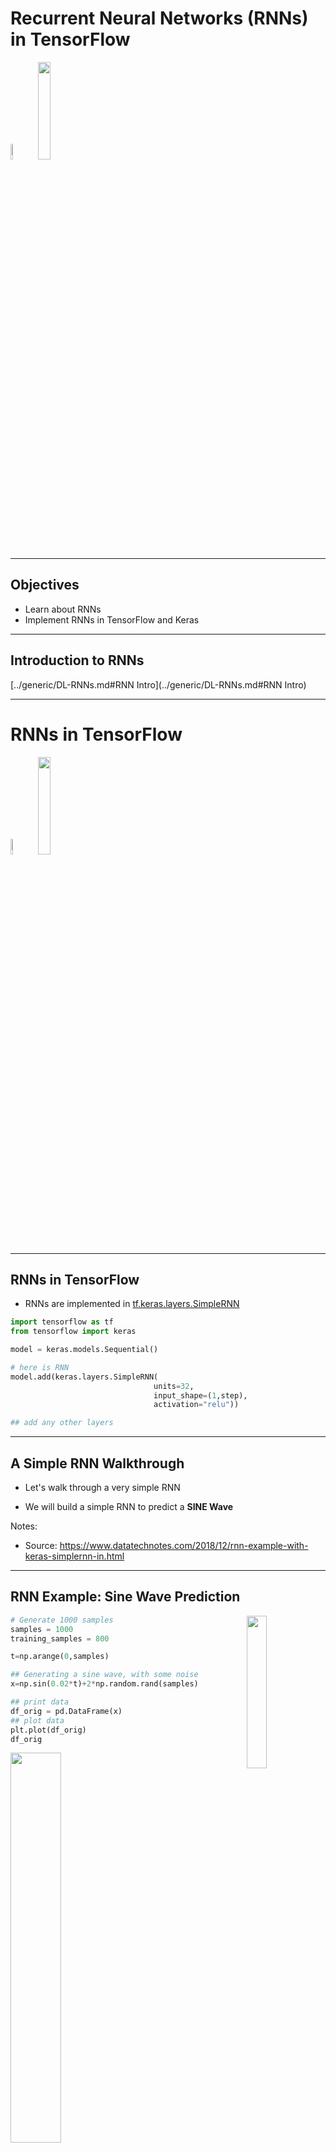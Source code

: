 # Recurrent Neural Networks (RNNs) in TensorFlow

<img src="../../assets/images/deep-learning/rnn-2.png"  style="width:8%;" /><!-- {"left" : 2.93, "top" : 5.51, "height" : 2.94, "width" : 1.26} -->
<img src="../../assets/images/logos/tensorflow-logo-1.png" style="width:20%;"/><!-- {"left" : 4.98, "top" : 6.78, "height" : 1.61, "width" : 1.89} -->

---

## Objectives

* Learn about RNNs
* Implement RNNs in TensorFlow and Keras

---

## Introduction to RNNs

[../generic/DL-RNNs.md#RNN Intro](../generic/DL-RNNs.md#RNN Intro)

---

# RNNs in TensorFlow

<img src="../../assets/images/deep-learning/rnn-2.png"  style="width:8%;" /><!-- {"left" : 2.93, "top" : 5.51, "height" : 2.94, "width" : 1.26} -->
<img src="../../assets/images/logos/tensorflow-logo-1.png" style="width:20%;"/><!-- {"left" : 4.19, "top" : 5.95, "height" : 1.36, "width" : 1.6} -->

---

## RNNs in TensorFlow

* RNNs are implemented in [tf.keras.layers.SimpleRNN](https://www.tensorflow.org/api_docs/python/tf/keras/layers/SimpleRNN)

```python
import tensorflow as tf
from tensorflow import keras

model = keras.models.Sequential()

# here is RNN
model.add(keras.layers.SimpleRNN(
                                units=32,
                                input_shape=(1,step),
                                activation="relu"))

## add any other layers
```
<!-- {"left" : 0, "top" : 1.84, "height" : 4.03, "width" : 10.25} -->

---

## A Simple RNN Walkthrough

* Let's walk through a very simple RNN

* We will build a simple RNN to predict a **SINE Wave**


Notes:
* Source: https://www.datatechnotes.com/2018/12/rnn-example-with-keras-simplernn-in.html

---

## RNN Example: Sine Wave Prediction

<img src="../../assets/images/deep-learning/rnn-sinewave-1-data.png"  style="width:25%;float:right;" /><!-- {"left" : 7.96, "top" : 1.19, "height" : 4.16, "width" : 1.96} -->


```python
# Generate 1000 samples
samples = 1000    
training_samples = 800    

t=np.arange(0,samples)

## Generating a sine wave, with some noise
x=np.sin(0.02*t)+2*np.random.rand(samples)

## print data
df_orig = pd.DataFrame(x)
## plot data
plt.plot(df_orig)
df_orig
```
<!-- {"left" : 0, "top" : 1.09, "height" : 4.36, "width" : 7.78} -->


<img src="../../assets/images/deep-learning/rnn-sinewave-2-dataplot.png"  style="width:40%;" /><!-- {"left" : 2.96, "top" : 5.62, "height" : 2.83, "width" : 4.34} -->


---
## Shaping Data for RNN

* RNN takes sequence of input and produces output

* This is called **`step`**

* Consider the following sequence:  
`x = [1,2,3,4,5,6,7,8,9,10]`

* For **`step=1`** the input(x) and prediction(y) looks like this

| X | Y |
|---|---|
| 1 | 2 |
| 2 | 3 |
| 3 | 4 |
| 4 | 5 |
| 5 | 6 |

<!-- {"left" : 0.25, "top" : 4.23, "height" : 3, "width" : 9.75} -->


---
## Shaping Data for RNN

* Input:   
`x = [1,2,3,4,5,6,7,8,9,10]`

* Step=2

* Input, Output looks like this:

| X   | Y |
|-----|---|
| 1,2 | 3 |
| 2,3 | 4 |
| 3,4 | 5 |
| 4,5 | 6 |
| 5,6 | 7 |

<!-- {"left" : 0.25, "top" : 3.37, "height" : 3, "width" : 9.75} -->

---

## Shaping Data for RNN

* Input:   
`x = [1,2,3,4,5,6,7,8,9,10]`

* Step=3

* Input, Output looks like this:

| X     | Y |
|-------|---|
| 1,2,3 | 4 |
| 2,3,4 | 5 |
| 3,4,5 | 6 |
| 4,5,6 | 7 |
| 5,6,7 | 8 |

<!-- {"left" : 0.25, "top" : 3.03, "height" : 3, "width" : 9.75} -->

---

## Shape Data

```python
## vectorize the data

def convertToMatrix(data, step):
 X, Y =[], []
 for i in range(len(data)-step):
  d=i+step  
  X.append(data[i:d,])
  Y.append(data[d,])
 return np.array(X), np.array(Y)

x_train,y_train =convertToMatrix(train,step)
x_test,y_test =convertToMatrix(test,step)

print ("x_train.shape", x_train.shape)
print ("y_train.shape", y_train.shape)
print ("x_test.shape", x_test.shape)
print ("y_test.shape", y_test.shape)

## See data
df = pd.DataFrame(x_train, y_train)
df

## Finally, we'll reshape trainX and testX to fit with the Keras model.
## RNN model requires three-dimensional input data.

x_train = np.reshape(x_train, (x_train.shape[0], 1, x_train.shape[1]))
x_test = np.reshape(x_test, (x_test.shape[0], 1, x_test.shape[1]))

print ("x_train.shape", x_train.shape)
print ("y_train.shape", y_train.shape)
print ("x_test.shape", x_test.shape)
print ("y_test.shape", y_test.shape)
```
<!-- {"left" : 0, "top" : 1.29, "height" : 7.07, "width" : 9.28} -->

---

## Shaping Data

```text
x_train.shape (800, 4)
y_train.shape (800,)
x_test.shape (200, 4)
y_test.shape (200,)

x_train.shape (800, 1, 4)
y_train.shape (800,)
x_test.shape (200, 1, 4)
y_test.shape (200,)
```
<!-- {"left" : 0, "top" : 1.38, "height" : 2.9, "width" : 4.94} -->

<img src="../../assets/images/deep-learning/rnn-sinewave-3-data-shaped-2.png"  style="width:30%;float:left;" /><!-- {"left" : 1.54, "top" : 4.59, "height" : 3.78, "width" : 3.2} --> <img src="../../assets/images/deep-learning/rnn-sinewave-3-data-shaped.png"  style="width:30%;float:right;" /><!-- {"left" : 5.51, "top" : 4.31, "height" : 4.07, "width" : 3.2} -->


---

## Creating the Model

* Now the data is ready, we can create the model

```python

import tensorflow as tf
from tensorflow import keras

model = keras.models.Sequential()
model.add(keras.layers.SimpleRNN(units=32, input_shape=(1,step), activation="relu"))
model.add(keras.layers.Dense(8, activation="relu"))
model.add(keras.layers.Dense(1))
model.compile(optimizer='rmsprop', loss = 'mse', metrics=['mse'])

model.summary()
tf.keras.utils.plot_model(model, to_file='model.png', show_shapes=True)

```
<!-- {"left" : 0, "top" : 1.84, "height" : 2.42, "width" : 10.25} -->

---

## Model Shape

```text
Model: "sequential"
_________________________________________________________________
Layer (type)                 Output Shape              Param #   
=================================================================
simple_rnn (SimpleRNN)       (None, 32)                1184      
_________________________________________________________________
dense (Dense)                (None, 8)                 264       
_________________________________________________________________
dense_1 (Dense)              (None, 1)                 9         
=================================================================
Total params: 1,457
Trainable params: 1,457
Non-trainable params: 0

```
<!-- {"left" : 0, "top" : 1.17, "height" : 2.98, "width" : 8.5} -->

<img src="../../assets/images/deep-learning/rnn-sinewave-4-model.png"  style="width:37%;" /><!-- {"left" : 2.81, "top" : 4.66, "height" : 3.64, "width" : 4.64} -->


---

## Training

<img src="../../assets/images/deep-learning/rnn-sinewave-5-training-history.png"  style="width:37%;float:right;" /><!-- {"left" : 3.41, "top" : 1.21, "height" : 1.95, "width" : 2.93} -->


```python
%%time

# Fitting the RNN to the Training set
history = model.fit(x_train, y_train, epochs=100, batch_size=16)

%matplotlib inline
import matplotlib.pyplot as plt

plt.plot(history.history['mse'], label='mse')
plt.legend()
```
<!-- {"left" : 0, "top" : 3.46, "height" : 1.97, "width" : 7.07} -->


<br clear="all" />

```text
training starting ...
Train on 800 samples
Epoch 1/100
800/800 [==============================] - 1s 1ms/sample - loss: 1.3962 - mse: 1.3962
Epoch 2/100
800/800 [==============================] - 0s 231us/sample - loss: 0.4745 - mse: 0.4745
...
Epoch 99/100
800/800 [==============================] - 0s 194us/sample - loss: 0.3482 - mse: 0.3482
Epoch 100/100
800/800 [==============================] - 0s 295us/sample - loss: 0.3485 - mse: 0.3485
training done.
CPU times: user 1min 56s, sys: 2min 54s, total: 4min 51s
Wall time: 20.5 s
```
<!-- {"left" : 0, "top" : 5.8, "height" : 2.02, "width" : 7.07} -->

---

## Scoring

```python

predict_train = model.predict(x_train)
predict_test= model.predict(x_test)
predicted=np.concatenate((predict_train,predict_test),axis=0)

train_score = model.evaluate(x_train, y_train, verbose=0)
test_score = model.evaluate(x_test, y_test, verbose=0)

metric_names = model.metrics_names
print ("model metrics : " , metric_names)

train_metrics = model.evaluate(x_train, y_train, verbose=0)
for idx, metric in enumerate(metric_names):
    print ("Train Metric : {} = {:,.2f}".format (metric_names[idx], train_metrics[idx]))

test_metrics = model.evaluate(x_test, y_test, verbose=0)
for idx, metric in enumerate(metric_names):
    print ("Test Metric : {} = {:,.2f}".format (metric_names[idx], test_metrics[idx]))
```
<!-- {"left" : 0, "top" : 1.29, "height" : 3.31, "width" : 9.75} -->

```text
model metrics :  ['loss', 'mse']
Train Metric : loss = 0.34
Train Metric : mse = 0.34
Test Metric : loss = 0.46
Test Metric : mse = 0.46
```
<!-- {"left" : 0, "top" : 4.97, "height" : 1.74, "width" : 6.11} -->

---

## Plot Predictions

* Blue is original data

* Orange is prediction

* It is tracking pretty close!

```python
index = df_orig.index.values
plt.plot(index,df_orig)
plt.plot(index,predicted)
plt.axvline(df_orig.index[training_samples], c="r")
plt.show()
```
<!-- {"left" : 0, "top" : 2.7, "height" : 1.74, "width" : 9.28} -->


<img src="../../assets/images/deep-learning/rnn-sinewave-6-prediction.png"  style="width:40%;" /><!-- {"left" : 2.49, "top" : 5.04, "height" : 3.44, "width" : 5.28} -->


---

## Lab: RNN lab

<img src="../../assets/images/icons/individual-labs.png" style="width:25%;float:right;"/><!-- {"left" : 6.76, "top" : 0.88, "height" : 4.37, "width" : 3.28} -->


* **Overview:**
    - Implement RNNs in TensorFlow

* **Approximate run time:**
    - 30-40 mins

* **Instructions:**
    - Try these labs
    - (Instructor to Demo) **RNN-1** - RNN Intro: Sinewave
    - **RNN-2** - Stock price prediction
    - **RNN-3** - Text generation with RNN



Notes:

---

## Review and Q&A

<img src="../../assets/images/icons/q-and-a-1.png" style="width:20%;float:right;" /><!-- {"left" : 8.24, "top" : 1.21, "height" : 1.28, "width" : 1.73} -->


* Let's go over what we have covered so far

* Any questions?

<img src="../../assets/images/icons/quiz-icon.png" style="width:40%;" /><!-- {"left" : 2.69, "top" : 4.43, "height" : 3.24, "width" : 4.86} -->
